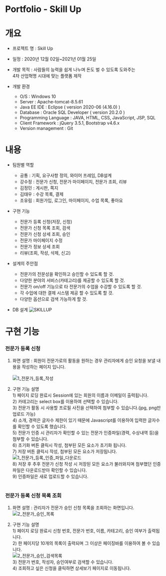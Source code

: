 # Portfolio - Skill Up

# 개요
* 프로젝트 명 : Skill Up

* 일정 : 2020년 12월 02일~2021년 01월 25일

* 개발 목적 : 사람들의 능력을 쉽게 나누며 돈도 벌 수 있도록 도와주는<br> 4차 산업혁명 시대에 맞는 플랫폼 제작

* 개발 환경
  - O/S : Windows 10
  - Server : Apache-tomcat-8.5.61
  - Java EE IDE : Eclipse ( version 2020-06 (4.16.0) )
  - Database : Oracle SQL Developer ( version 20.2.0 )
  - Programming Language : JAVA, HTML, CSS, JavaScript, JSP, SQL
  - Client Framework : jQuery 3.5.1, Bootstrap v4.6.x
  - Version management : Git

# 내용
* 팀원별 역할
  - 공통 : 기획, 요구사항 정의, 와이어 프레임, DB설계
  - 강수정 : 전문가 신청, 전문가 마이페이지, 전문가 조회, 리뷰
  - 김정민 : 게시판, 쪽지
  - 김태우 : 수강 목록, 결제
  - 조유림 : 회원가입, 로그인, 마이페이지, 수업 목록, 좋아요

* 구현 기능
  - 전문가 등록 신청(저장, 신청)
  - 전문가 신청 목록 조회, 검색
  - 전문가 신청 상세 조회, 승인
  - 전문가 마이페이지 수정
  - 전문가 정보 상세 조회
  - 리뷰(조회, 작성, 삭제, 신고)

* 설계의 주안점
  - 전문가의 전문성을 확인하고 승인할 수 있도록 할 것.
  - 다양한 분야의 서비스(카테고리)를 제공할 수 있도록 할 것.
  - 전문가 on/off 기능으로 타 전문가의 수업을 수강할 수 있도록 할 것.
  - 각 수업에 대한 결제 시스템 제공 할 수 있도록 할 것.
  - 다양한 옵션으로 검색 가능하게 할 것.

* DB 설계
![SKILLUP](https://user-images.githubusercontent.com/72387870/111019674-3773be80-8404-11eb-8338-5241ac19ef11.png)

# 구현 기능
### 전문가 등록 신청<br>
  1. 화면 설명 : 회원이 전문가로의 활동을 원하는 경우 관리자에게 승인 요청을 보낼 내용을 작성하는 페이지 입니다.<br><br>
    ![1_전문가_등록_작성](https://user-images.githubusercontent.com/72387870/111020482-938d1180-8409-11eb-8eb1-f2d4afa47175.png)<br>

  2. 구현 기능 설명<br>
    1) 페이지 로딩 완료시 Session에 있는 회원의 이름과 이메일이 출력됩니다.<br>
    2) 카테고리는 select box를 이용하여 선택할 수 있습니다.<br>
    3) 전문가 활동 시 사용할 프로필 사진을 선택하여 첨부할 수 있습니다.(jpg, png만 업로드 가능)<br>
    4) 소개, 경력은 글자수 제한이 있기 때문에 Javascript를 이용하여 입력한 글자수를 확인할 수 있도록 했습니다.<br>
    5) 전문가 인증 시 관리자가 확인할 수 있는 전문가 인증파일(경력, 수상내역 등)을 첨부할 수 있습니다.<br>
    6) 초기화 버튼 클릭시 작성, 첨부된 모든 요소가 초기화 됩니다.<br>
    7) 저장 버튼 클릭시 작성, 첨부된 모든 요소가 저장됩니다.<br>
     ![1_전문가_등록_인증_파일_다운로드](https://user-images.githubusercontent.com/72387870/111021741-e074e600-8411-11eb-80d2-8eee997ba187.png)<br>
    8) 저장 후 추후 전문가 신청 작성 시 저장된 모든 요소가 불러와지며 첨부했던 인증파일은 다운로드받아 확인할 수 있습니다.<br>
    9) 인증파일은 새로 업로드할 수 있습니다.<br><br>

### 전문가 등록 신청 목록 조회<br>
  1. 화면 설명 : 관리자가 전문가 승인 신청 목록을 조회하는 화면입니다.<br>
    ![2_전문가_승인_목록](https://user-images.githubusercontent.com/72387870/111021750-fa162d80-8411-11eb-9c76-5dc228bd129e.png)<br>
  
  2. 구현 기능 설명<br>
    1) 페이지 로딩 완료시 신청 번호, 전문가 번호, 이름, 카테고리, 승인 여부가 출력됩니다.<br>
    2) 한 페이지당 10개의 목록이 출력되며 그 이상은 페이징바를 이용하여 볼 수 있습니다.<br>
      ![2_전문가_승인_검색목록](https://user-images.githubusercontent.com/72387870/111022009-6e050580-8413-11eb-8754-1570c6a97cbe.png)<br>
    3) 전문가 번호, 작성자, 승인여부로 검색할 수 있습니다.<br>
    4) 조회하고 싶은 신청을 클릭하면 상세보기 페이지로 이동됩니다.<br>





